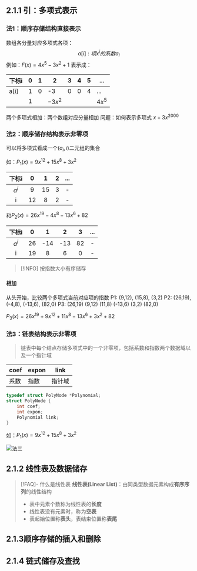 ## 2.1.1 引：多项式表示

### 法1：顺序存储结构直接表示

数组各分量对应多项式各项：
$$a[i]:项x^{i}的系数a_{i}$$
例如：$F(x)=4x^{5}-3x^{2}+1$
表示成：

| 下标i | 0   | 1   | 2         | 3   | 4   | 5   | ...    |
| ----- | --- | --- | --------- | --- | --- | --- | ------ |
| a[i]  | 1   | 0   | -3        | 0   | 0   | 4   | ...    |
|       | 1   |     | $-3x^{2}$ |     |     |     | $4x^5$ | 

两个多项式相加：两个数组对应分量相加
问题：如何表示多项式 $x+3x^{2000}$

### 法2：顺序储存结构表示非零项

可以将多项式看成一个$(a_{i}, i)$二元组的集合

如：$P_{1}(x)=9x^{12}+15x^{8}+3x^2$

| 下标i | 0   | 1   | 2   | ... |
| :-----: | :---: | :---: | :---: | :---: |
| $a^i$ | 9   | 15  | 3   | -   |
| i     | 12  | 8   | 2   | -    |

和$P_{2}(x)=26x^{19}-4x^{8}-13x^{6}+82$

| 下标i |  0  |  1  |  2  |  3  | ... |
|:-----:|:---:|:---:|:---:|:---:|:---:|
| $a^i$ | 26  | -14 | -13 | 82  |  -  |
|   i   | 19  |  8  |  6  |  0  |  -  |

> [!INFO] 按指数大小有序储存

#### 相加

从头开始，比较两个多项式当前对应项的指数
P1: (9,12), (15,8), (3,2)
P2: (26,19), (-4,8), (-13,6), (82,0)
P3: (26,19) (9,12) (11,8) (-13,6) (3,2) (82,0)

$P_{3}(x)=26x^{19}+9x^{12}+11x^{8}-13x^{6}+3x^{2}+82$

### 法3：链表结构表示非零项

> 链表中每个结点存储多项式中的一个非零项，包括系数和指数两个数据域以及一个指针域

| coef | expon | link   |
| ---- | ----- | ------ |
| 系数 | 指数  | 指针域 | 

```c
typedef struct PolyNode *Polynomial; 
struct PolyNode { 
	int coef; 
	int expon; 
	Polynomial link; 
}
```

如：$P_{1}(x)=9x^{12}+15x^{8}+3x^2$

![法三](https://pic3.zhimg.com/v2-9fdd6db40f1f57689c73b5363e5fdb56_r.jpg)

## 2.1.2 线性表及数据储存

> [!FAQ]- 什么是线性表
> **线性表(Linear List)**：由同类型数据元素构成**有序序列**的线性结构
> - 表中元素个数称为线性表的**长度**
> - 线性表没有元素时，称为**空表**
> - 表起始位置称**表头**，表结束位置称**表尾**



## 2.1.3顺序存储的插入和删除
## 2.1.4 链式储存及查找
